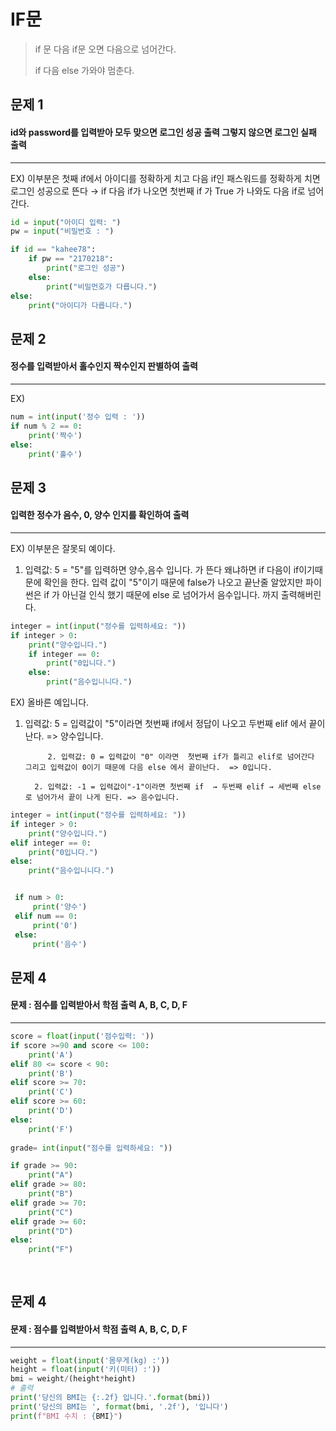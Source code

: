 # IF문

> if 문 다음 if문 오면 다음으로 넘어간다. 
>
> if 다음  else 가와야 멈춘다.

## 문제 1

#### id와 password를 입력받아 모두 맞으면 로그인 성공 출력 그렇지 않으면 로그인 실패 출력

---

EX) 이부분은 첫째 if에서 아이디를 정확하게 치고 다음 if인 패스워드를 정확하게 치면 로그인 성공으로 뜬다 → if 다음 if가 나오면 첫번째 if 가 True 가 나와도 다음 if로 넘어간다. 

```python
id = input("아이디 입력: ")
pw = input("비밀번호 : ")

if id == "kahee78":
    if pw == "2170218":	
        print("로그인 성공")
    else:
        print("비밀먼호가 다릅니다.")
else:
    print("아이디가 다릅니다.")
```

## 문제 2

#### 정수를 입력받아서 홀수인지 짝수인지 판별하여 출력
----

EX)

```python
num = int(input('정수 입력 : '))
if num % 2 == 0:
    print('짝수')
else:
    print('홀수')
```
## 문제 3

####  입력한 정수가 음수, 0, 양수 인지를 확인하여 출력
---
EX) 이부분은 잘못되 예이다. 

1. 입력값: 5 = "5"를 입력하면  양수,음수 입니다. 가 뜬다 왜냐하면  if 다음이  if이기때문에 확인을 한다. 입력 값이 "5"이기 때문에  false가 나오고 끝난줄 알았지만 파이썬은 if 가 아닌걸 인식 했기 때문에 else 로 넘어가서 음수입니다. 까지 출력해버린다.

```python
integer = int(input("정수를 입력하세요: "))
if integer > 0:
    print("양수입니다.")
    if integer == 0:
        print("0입니다.")
    else:
        print("음수입니니다.")

```

EX)  올바른 예입니다.

1. 입력값: 5 = 입력값이 "5"이라면 첫번째 if에서 정답이 나오고  두번째 elif 에서 끝이난다.   => 양수입니다.

            2. 입력값: 0 = 입력값이 "0" 이라면  첫번째 if가 틀리고 elif로 넘어간다 그리고 입력값이 0이기 때문에 다음 else 에서 끝이난다.  => 0입니다.
        
         2. 입력값: -1 = 입력값이"-1"이라면 첫번째 if  → 두번째 elif → 세번째 else로 넘어가서 끝이 나게 된다. => 음수입니다.

```python
integer = int(input("정수를 입력하세요: "))
if integer > 0:
    print("양수입니다.")
elif integer == 0:
    print("0입니다.")
else:
    print("음수입니니다.")


 if num > 0:
     print('양수')
 elif num == 0:
     print('0')
 else:
     print('음수')
```


## 문제 4

####  문제 : 점수를 입력받아서 학점 출력 A, B, C, D, F
---

```python
score = float(input('점수입력: '))
if score >=90 and score <= 100:
    print('A')
elif 80 <= score < 90:
    print('B')
elif score >= 70:
    print('C')
elif score >= 60:
    print('D')
else:
    print('F')
    
grade= int(input("점수를 입력하세요: "))

if grade >= 90:
    print("A")
elif grade >= 80:
    print("B")
elif grade >= 70:
    print("C")
elif grade >= 60:
    print("D")
else:
    print("F")
    
    
```
## 문제 4

####  문제 : 점수를 입력받아서 학점 출력 A, B, C, D, F
---

```python
weight = float(input('몸무게(kg) :'))
height = float(input('키(미터) :'))
bmi = weight/(height*height)
# 출력
print('당신의 BMI는 {:.2f} 입니다.'.format(bmi))
print('당신의 BMI는 ', format(bmi, '.2f'), '입니다')
print(f"BMI 수치 : {BMI}")
```